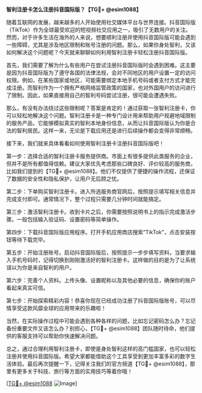 **智利注册卡怎么注册抖音国际版？【TG💪+ @esim1088】**

随着互联网的发展，越来越多的人开始使用社交媒体平台与世界连接。抖音国际版（TikTok）作为全球最受欢迎的短视频社交应用之一，吸引了无数用户的关注。然而，对于许多生活在海外的人来说，想要顺利注册并使用抖音国际版可能会遇到一些障碍，尤其是涉及地区限制和账号注册的问题。那么，如果你身处智利，又该如何解决这个问题呢？今天就来聊聊如何利用智利注册卡轻松注册抖音国际版。

首先，我们需要了解为什么有些用户在尝试注册抖音国际版时会遇到困难。这主要是因为抖音国际版为了遵守各国的法律法规，会对不同地区的用户设置一定的访问权限。例如，在某些国家或地区，可能需要绑定本地手机号码或者支付方式才能完成注册。而智利作为一个拥有严格网络监管政策的国家，也对外国用户的访问进行了限制。因此，如果直接用自己的智利号码尝试注册，很可能会遭遇失败。

那么，有没有办法绕过这些限制呢？答案是肯定的！通过获取一张智利注册卡，你可以轻松地解决这个问题。智利注册卡是一种专门设计用来帮助用户规避地域限制的服务产品，它能够模拟真实的智利本地身份信息，从而让抖音国际版认为你是合法的智利居民。这样一来，无论是下载应用还是进行后续操作都会变得非常顺畅。

接下来，我们就来具体看看如何使用智利注册卡注册抖音国际版吧！

第一步：选择合适的智利注册卡服务提供商。市面上有很多提供此类服务的企业，但并不是所有都值得信赖。建议大家优先考虑那些口碑良好、评价较高的服务商，比如我们提到的【TG💪+ @esim1088】。他们不仅提供了便捷的操作流程，还保证了数据的安全性和隐私保护，让用户无后顾之忧。

第二步：下单购买智利注册卡。进入所选服务商官网后，按照提示填写相关信息并完成支付即可。通常情况下，整个过程只需要几分钟时间就能搞定。

第三步：激活智利注册卡。收到卡片之后，你需要按照说明书上的指示完成激活步骤。一般包括输入验证码、设置密码等简单操作。

第四步：下载抖音国际版应用程序。打开手机应用商店搜索“TikTok”，点击安装按钮等待下载完毕。

第五步：开始注册账号。启动抖音国际版后，按照提示一步步填写资料，当要求输入手机号码时，记得切换到刚刚激活好的智利注册卡。这样做的目的是为了让系统误以为你是来自智利的用户。

第六步：完善个人资料。上传头像、设置昵称以及其他必要的信息，确保你的账户看起来真实可信。

第七步：开始探索精彩内容！恭喜你现在已经成功注册了抖音国际版账号，可以尽情享受这款风靡全球的应用带来的乐趣啦！

当然，在实际操作过程中可能会遇到各种各样的问题，比如忘记密码怎么办？忘记备份重要文件又该怎么办？别担心，【TG💪+ @esim1088】团队随时待命，他们提供的客服支持可以帮助你快速解决问题。

总之，通过合理利用智利注册卡，即使是身处智利这样的高门槛国家，也可以轻松注册并使用抖音国际版。希望大家都能借助这个工具享受到更加丰富多彩的数字生活体验。最后再次提醒一下，记得关注我们的官方频道【TG💪+ @esim1088】，那里有更多关于科技、旅行等方面的实用技巧等着你哦！

[[TG💪+ @esim1088](https://t.me/s/esim1088) ![Image](https://i.postimg.cc/4NQfJmqS/Snipaste-2025-05-13-00-14-12.png)]